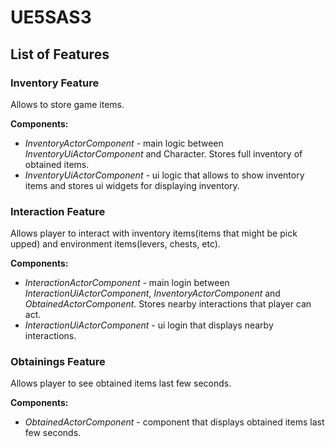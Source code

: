 # UE5SAS3

## List of Features

### Inventory Feature 

Allows to store game items.

**Components:**
- *InventoryActorComponent* - main logic between *InventoryUiActorComponent* and Character. Stores full inventory of obtained items.
- *InventoryUiActorComponent* - ui logic that allows to show inventory items and stores ui widgets for displaying inventory.

### Interaction Feature

Allows player to interact with inventory items(items that might be pick upped) and environment items(levers, chests, etc).

**Components:**
- *InteractionActorComponent* - main login between *InteractionUiActorComponent*, *InventoryActorComponent* and *ObtainedActorComponent*. Stores nearby interactions that player can act. 
- *InteractionUiActorComponent* - ui login that displays nearby interactions.

### Obtainings Feature

Allows player to see obtained items last few seconds.

**Components:**
- *ObtainedActorComponent* - component that displays obtained items last few seconds.
